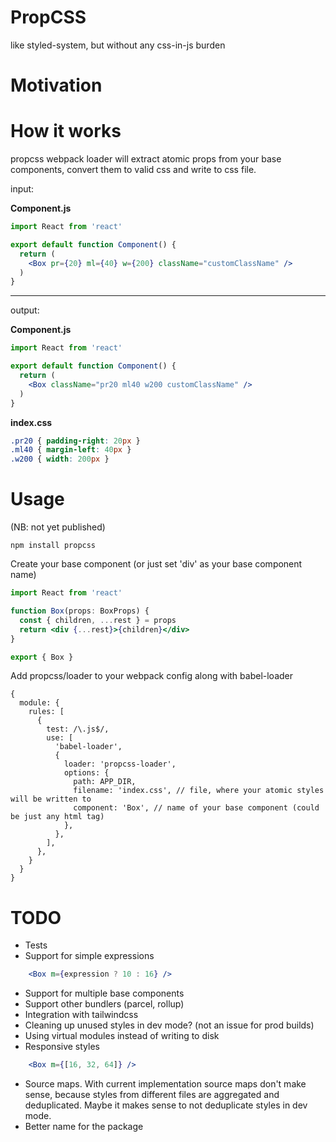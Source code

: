 # PropCSS
like styled-system, but without any css-in-js burden

# Motivation

# How it works
propcss webpack loader will extract atomic props from your base components, convert them to valid css and write to css file.

input:

**Component.js**
```jsx
import React from 'react'

export default function Component() {
  return (
    <Box pr={20} ml={40} w={200} className="customClassName" />
  )
}
```
---
output:

**Component.js**
```jsx
import React from 'react'

export default function Component() {
  return (
    <Box className="pr20 ml40 w200 customClassName" />
  )
}
```
**index.css**
```css
.pr20 { padding-right: 20px }
.ml40 { margin-left: 40px }
.w200 { width: 200px }
```

# Usage
(NB: not yet published)
```
npm install propcss
```

Create your base component (or just set 'div' as your base component name)
```jsx
import React from 'react'

function Box(props: BoxProps) {
  const { children, ...rest } = props
  return <div {...rest}>{children}</div>
}

export { Box }
```

Add propcss/loader to your webpack config along with babel-loader
```
{
  module: {
    rules: [
      {
        test: /\.js$/,
        use: [
          'babel-loader',
          {
            loader: 'propcss-loader',
            options: {
              path: APP_DIR,
              filename: 'index.css', // file, where your atomic styles will be written to
              component: 'Box', // name of your base component (could be just any html tag)
            },
          },
        ],
      },
    }
  }
}
```

# TODO
+ Tests
+ Support for simple expressions
```jsx
    <Box m={expression ? 10 : 16} />
```
+ Support for multiple base components
+ Support other bundlers (parcel, rollup)
+ Integration with tailwindcss
+ Cleaning up unused styles in dev mode? (not an issue for prod builds)
+ Using virtual modules instead of writing to disk
+ Responsive styles 
 ```jsx
     <Box m={[16, 32, 64]} />
 ```
+ Source maps. With current implementation source maps don't make sense, because styles from different files are aggregated and deduplicated. Maybe it makes sense to not deduplicate styles in dev mode.
+ Better name for the package 